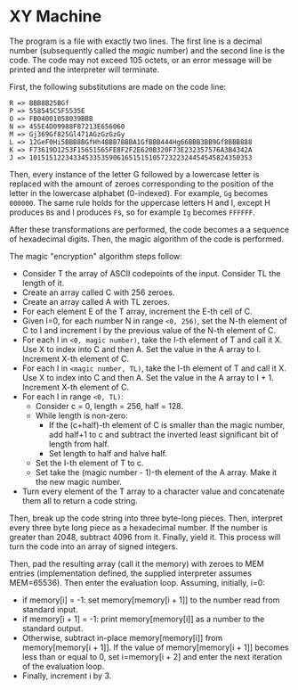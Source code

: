 # XY Machine

The program is a file with exactly two lines. The first line is a decimal number (subsequently called the _magic_ number) and the second line is the code. The code may not exceed 105 octets, or an error message will be printed and the interpreter will terminate.

First, the following substitutions are made on the code line:

```
R => BBB8B25BGf
P => 558545C5F5535E
O => FB04001058039BBB
N => 455E4D09988F87213E656060
M => Gj369Gf825Gl471AGzGzGzGy
L => 12GeF0Hi5BBB8BGfHh4BBB7BBBA1GfBBB444Hg66BBB3BB9Gf8BBB888
K => F73619D1253F15651565FE8F2F2E620B320F73E232357576A3B4342A
J => 10151512234334533535906165151510572322324454545824350353
```

Then, every instance of the letter G followed by a lowercase letter is replaced with the amount of zeroes corresponding to the position of the letter in the lowercase alphabet (0-indexed). For example, `Gg` becomes `000000`. The same rule holds for the uppercase letters H and I, except H produces `B`s and I produces `F`s, so for example `Ig` becomes `FFFFFF`.

After these transformations are performed, the code becomes a a sequence of hexadecimal digits. Then, the magic algorithm of the code is performed.

The magic "encryption" algorithm steps follow:
- Consider T the array of ASCII codepoints of the input. Consider TL the length of it.
- Create an array called C with 256 zeroes.
- Create an array called A with TL zeroes.
- For each element E of the T array, increment the E-th cell of C.
- Given I=0, for each number N in range `<0, 256)`, set the N-th element of C to I and increment I by the previous value of the N-th element of C.
- For each I in `<0, magic number)`, take the I-th element of T and call it X. Use X to index into C and then A. Set the value in the A array to I. Increment X-th element of C. 
- For each I in `<magic number, TL)`, take the I-th element of T and call it X. Use X to index into C and then A. Set the value in the A array to I + 1. Increment X-th element of C. 
- For each I in range `<0, TL)`:
  - Consider c = 0, length = 256, half = 128.
  - While length is non-zero:
    - If the (c+half)-th element of C is smaller than the magic number, add half+1 to c and subtract the inverted least significant bit of length from half.
    - Set length to half and halve half.
  - Set the I-th element of T to c.
  - Set take the (magic number - 1)-th element of the A array. Make it the new magic number.
- Turn every element of the T array to a character value and concatenate them all to return a code string.

Then, break up the code string into three byte-long pieces. Then, interpret every three byte long piece as a hexadecimal number. If the number is greater than 2048, subtract 4096 from it. Finally, yield it. This process will turn the code into an array of signed integers.

Then, pad the resulting array (call it the memory) with zeroes to MEM entries (implementation defined, the supplied interpreter assumes MEM=65536). Then enter the evaluation loop. Assuming, initially, i=0:
- if memory[i] = -1: set memory[memory[i + 1]] to the number read from standard input.
- if memory[i + 1] = -1: print memory[memory[i]] as a number to the standard output.
- Otherwise, subtract in-place memory[memory[i]] from memory[memory[i + 1]]. If the value of memory[memory[i + 1]] becomes less than or equal to 0, set i=memory[i + 2] and enter the next iteration of the evaluation loop.
- Finally, increment i by 3.
